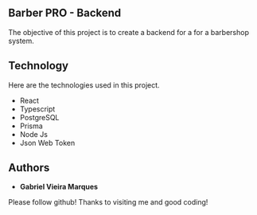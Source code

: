 ## Barber PRO - Backend
The objective of this project is to create a backend for a for a barbershop system.

## Technology 

Here are the technologies used in this project.

* React
* Typescript
* PostgreSQL
* Prisma
* Node Js
* Json Web Token

## Authors

* **Gabriel Vieira Marques** 

Please follow github!
Thanks to visiting me and good coding!
